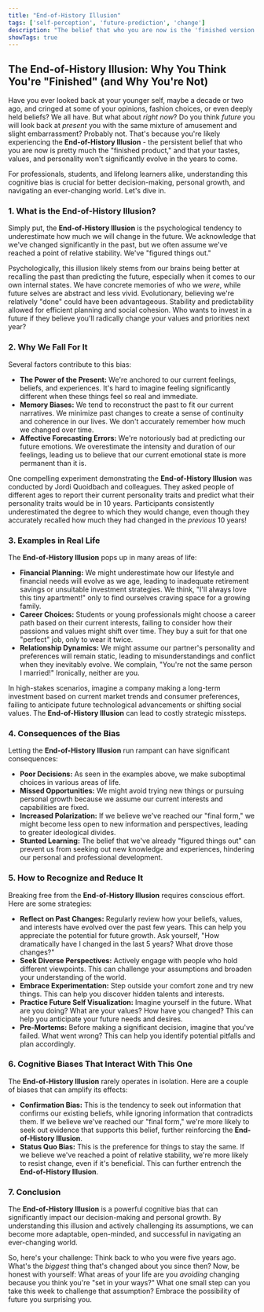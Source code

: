 ```yaml
---
title: "End-of-History Illusion"
tags: ['self-perception', 'future-prediction', 'change']
description: "The belief that who you are now is the 'finished version' and that your tastes and preferences won't significantly change in the future."
showTags: true
---
```


## The End-of-History Illusion: Why You Think You're "Finished" (and Why You're Not)

Have you ever looked back at your younger self, maybe a decade or two ago, and cringed at some of your opinions, fashion choices, or even deeply held beliefs? We all have. But what about *right now*? Do you think *future* you will look back at *present* you with the same mixture of amusement and slight embarrassment? Probably not. That's because you're likely experiencing the **End-of-History Illusion** - the persistent belief that who you are now is pretty much the "finished product," and that your tastes, values, and personality won't significantly evolve in the years to come.

For professionals, students, and lifelong learners alike, understanding this cognitive bias is crucial for better decision-making, personal growth, and navigating an ever-changing world. Let's dive in.

### 1. What is the End-of-History Illusion?

Simply put, the **End-of-History Illusion** is the psychological tendency to underestimate how much we will change in the future. We acknowledge that we've changed significantly in the past, but we often assume we've reached a point of relative stability. We've "figured things out."

Psychologically, this illusion likely stems from our brains being better at recalling the past than predicting the future, especially when it comes to our own internal states. We have concrete memories of who we *were*, while future selves are abstract and less vivid. Evolutionary, believing we're relatively "done" could have been advantageous. Stability and predictability allowed for efficient planning and social cohesion. Who wants to invest in a future if they believe you'll radically change your values and priorities next year?

### 2. Why We Fall For It

Several factors contribute to this bias:

*   **The Power of the Present:** We're anchored to our current feelings, beliefs, and experiences. It's hard to imagine feeling significantly different when these things feel so real and immediate.
*   **Memory Biases:** We tend to reconstruct the past to fit our current narratives. We minimize past changes to create a sense of continuity and coherence in our lives. We don't accurately remember how much we changed over time.
*   **Affective Forecasting Errors:** We're notoriously bad at predicting our future emotions. We overestimate the intensity and duration of our feelings, leading us to believe that our current emotional state is more permanent than it is.

One compelling experiment demonstrating the **End-of-History Illusion** was conducted by Jordi Quoidbach and colleagues. They asked people of different ages to report their current personality traits and predict what their personality traits would be in 10 years. Participants consistently underestimated the degree to which they would change, even though they accurately recalled how much they had changed in the *previous* 10 years!

### 3. Examples in Real Life

The **End-of-History Illusion** pops up in many areas of life:

*   **Financial Planning:** We might underestimate how our lifestyle and financial needs will evolve as we age, leading to inadequate retirement savings or unsuitable investment strategies. We think, "I'll always love this tiny apartment!" only to find ourselves craving space for a growing family.
*   **Career Choices:** Students or young professionals might choose a career path based on their current interests, failing to consider how their passions and values might shift over time. They buy a suit for that one "perfect" job, only to wear it twice.
*   **Relationship Dynamics:** We might assume our partner's personality and preferences will remain static, leading to misunderstandings and conflict when they inevitably evolve. We complain, "You're not the same person I married!" Ironically, neither are you.

In high-stakes scenarios, imagine a company making a long-term investment based on current market trends and consumer preferences, failing to anticipate future technological advancements or shifting social values. The **End-of-History Illusion** can lead to costly strategic missteps.

### 4. Consequences of the Bias

Letting the **End-of-History Illusion** run rampant can have significant consequences:

*   **Poor Decisions:** As seen in the examples above, we make suboptimal choices in various areas of life.
*   **Missed Opportunities:** We might avoid trying new things or pursuing personal growth because we assume our current interests and capabilities are fixed.
*   **Increased Polarization:** If we believe we've reached our "final form," we might become less open to new information and perspectives, leading to greater ideological divides.
*   **Stunted Learning:** The belief that we've already "figured things out" can prevent us from seeking out new knowledge and experiences, hindering our personal and professional development.

### 5. How to Recognize and Reduce It

Breaking free from the **End-of-History Illusion** requires conscious effort. Here are some strategies:

*   **Reflect on Past Changes:** Regularly review how your beliefs, values, and interests have evolved over the past few years. This can help you appreciate the potential for future growth. Ask yourself, "How dramatically have I changed in the last 5 years? What drove those changes?"
*   **Seek Diverse Perspectives:** Actively engage with people who hold different viewpoints. This can challenge your assumptions and broaden your understanding of the world.
*   **Embrace Experimentation:** Step outside your comfort zone and try new things. This can help you discover hidden talents and interests.
*   **Practice Future Self Visualization:** Imagine yourself in the future. What are you doing? What are your values? How have you changed? This can help you anticipate your future needs and desires.
*   **Pre-Mortems:** Before making a significant decision, imagine that you've failed. What went wrong? This can help you identify potential pitfalls and plan accordingly.

### 6. Cognitive Biases That Interact With This One

The **End-of-History Illusion** rarely operates in isolation. Here are a couple of biases that can amplify its effects:

*   **Confirmation Bias:** This is the tendency to seek out information that confirms our existing beliefs, while ignoring information that contradicts them. If we believe we've reached our "final form," we're more likely to seek out evidence that supports this belief, further reinforcing the **End-of-History Illusion**.
*   **Status Quo Bias:** This is the preference for things to stay the same. If we believe we've reached a point of relative stability, we're more likely to resist change, even if it's beneficial. This can further entrench the **End-of-History Illusion**.

### 7. Conclusion

The **End-of-History Illusion** is a powerful cognitive bias that can significantly impact our decision-making and personal growth. By understanding this illusion and actively challenging its assumptions, we can become more adaptable, open-minded, and successful in navigating an ever-changing world.

So, here's your challenge: Think back to who you were five years ago. What's the *biggest* thing that's changed about you since then? Now, be honest with yourself: What areas of your life are you *avoiding* changing because you think you're "set in your ways?" What one small step can you take this week to challenge that assumption? Embrace the possibility of future you surprising you.

